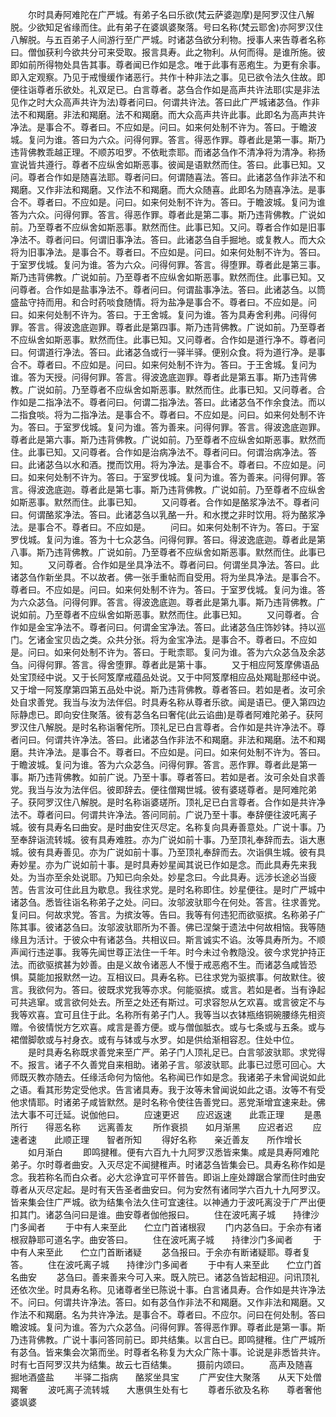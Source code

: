 <!-- { "loadSidebar": true } -->
　　尔时具寿阿难陀在广严城。有弟子名曰乐欲(梵云萨婆迦摩)是阿罗汉住八解脱。少欲知足省缘而住。此有弟子在婆飒婆聚落。号曰名称(梵云耶舍)亦阿罗汉住八解脱。与五百弟子人间游行至广严城。时诸苾刍欲分利物。授事人来告尊者名称曰。僧伽获利今欲共分可来受取。报言具寿。此之物利。从何而得。是谁所施。彼即如前所得物处具告其事。尊者闻已作如是念。唯于此事有恶疱生。为更有余事。即入定观察。乃见于戒慢缓作诸恶行。共作十种非法之事。见已欲令法久住故。即便往诣尊者乐欲处。礼双足已。白言尊者。苾刍合作如是高声共许法耶(实是非法见作之时大众高声共许为法)尊者问曰。何谓共许法。答曰此广严城诸苾刍。作非法不和羯磨。非法和羯磨。法不和羯磨。而大众高声共许此事。此即名为高声共许净法。是事合不。尊者曰。不应如是。问曰。如来何处制不许为。答曰。于瞻波城。复问为谁。答曰为六众。问得何罪。答言。得恶作罪。尊者此是第一事。斯乃违背佛教乖越正理。不顺苏呾罗。不依毗柰耶。而诸苾刍作不清净将为清净。称扬宣说皆共遵行。尊者不应纵舍如斯恶事。彼闻是语默然而住。答曰。此事已知。又问。尊者合作如是随喜法耶。尊者问曰。何谓随喜法。答曰。此诸苾刍作非法不和羯磨。又作非法和羯磨。又作法不和羯磨。而大众随喜。此即名为随喜净法。是事合不。尊者曰。不应如是。问曰。如来何处制不许为。答曰。于瞻波城。复问为谁答为六众。问得何罪。答言。得恶作罪。尊者此是第二事。斯乃违背佛教。广说如前。乃至尊者不应纵舍如斯恶事。默然而住。此事已知。又问。尊者合作如是旧事净法不。尊者问曰。何谓旧事净法。答曰。此诸苾刍自手掘地。或复教人。而大众将为旧事净法。是事合不。尊者曰。不应如是。问曰。如来何处制不许为。答曰。于室罗伐城。复问为谁。答为六众。问得何罪。答言。得堕罪。尊者此是第三事。斯乃违背佛教。广说如前。乃至尊者不应纵舍如斯恶事。默然而住。此事已知。又问尊者。合作如是盐事净法不。尊者问曰。何谓盐事净法。答曰。此诸苾刍。以筒盛盐守持而用。和合时药啖食随情。将为盐净是事合不。尊者曰。不应如是。问曰。如来何处制不许为。答曰。于王舍城。复问为谁。答为具寿舍利弗。问得何罪。答言。得波逸底迦罪。尊者此是第四事。斯乃违背佛教。广说如前。乃至尊者不应纵舍如斯恶事。默然而住。此事已知。又问尊者。合作如是道行净不。尊者问曰。何谓道行净法。答曰。此诸苾刍或行一驿半驿。便别众食。将为道行净。是事合不。尊者曰。不应如是。问曰。如来何处制不许为。答曰。于王舍城。复问为谁。答为天授。问得何罪。答言。得波逸底迦罪。尊者此是第五事。斯乃违背佛教。广说如前。乃至尊者不应纵舍如斯恶事。默然而住。此事已知。又问尊者。合作如是二指净法不。尊者问曰。何谓二指净法。答曰。此诸苾刍不作余食法。而以二指食啖。将为二指净法。是事合不。尊者曰。不应如是。问曰。如来何处制不许为。答曰。于室罗伐城。复问为谁。答为善来。问得何罪。答言。得波逸底迦罪。尊者此是第六事。斯乃违背佛教。广说如前。乃至尊者不应纵舍如斯恶事。默然而住。此事已知。又问尊者。合作如是治病净法不。尊者问曰。何谓治病净法。答曰。此诸苾刍以水和酒。搅而饮用。将为净法。是事合不。尊者曰。不应如是。问曰。如来何处制不许为。答曰。于室罗伐城。复问为谁。答为善来。问得何罪。答言。得波逸底迦。尊者此是第七事。斯乃违背佛教。广说如前。乃至尊者不应纵舍如斯恶事。默然而住。此事已知。
　　又问尊者。合作如是酪浆净法不。尊者问曰。何谓酪浆净法。答曰。此诸苾刍以乳酪一升。和水搅之非时饮用。将为酪浆净法。是事合不。尊者曰。不应如是。
　　问曰。如来何处制不许为。答曰。于室罗伐城。复问为谁。答为十七众苾刍。问得何罪。答曰。得波逸底迦。尊者此是第八事。斯乃违背佛教。广说如前。乃至尊者不应纵舍如斯恶事。默然而住。此事已知。
　　又问尊者。合作如是坐具净法不。尊者问曰。何谓坐具净法。答曰。此诸苾刍作新坐具。不以故者。佛一张手重帖而自受用。将为坐具净法。是事合不。尊者曰。不应如是。问曰。如来何处制不许为。答曰。于室罗伐城。复问为谁。答为六众苾刍。问得何罪。答言。得波逸底迦。尊者此是第九事。斯乃违背佛教。广说如前。乃至尊者不应纵舍如斯恶事。默然而住。此事已知。
　　又问尊者。合作如是金宝净法不。尊者问曰。何谓金宝净法。答曰。此诸苾刍庄饰妙钵。持以巡门。乞诸金宝贝齿之类。众共分张。将为金宝净法。是事合不。尊者曰。不应如是。问曰。如来何处制不许为。答曰。于毗柰耶。复问为谁。答为六众苾刍及余苾刍。问得何罪。答言。得舍堕罪。尊者此是第十事。
　　又于相应阿笈摩佛语品处宝顶经中说。又于长阿笈摩戒蕴品处说。又于中阿笈摩相应品处羯耻那经中说。又于增一阿笈摩第四第五品处中说。斯乃违背佛教。尊者答曰。若如是者。汝可余处自求善党。我当与汝为法伴侣。时具寿名称从尊者乐欲。闻是语已。便入第四边际静虑已。即向安住聚落。彼有苾刍名曰奢侘(此云谄曲)是尊者阿难陀弟子。获阿罗汉住八解脱。是时名称诣奢侘所。顶礼足已白言尊者。合作如是共许净法不。尊者问曰。何谓共许净法。答曰。此诸苾刍作非法不和羯磨。非法和羯磨。法不和羯磨。共许净法。是事合不。尊者曰。不应如是。问曰。如来何处制不许为。答曰。于瞻波城。复问为谁。答为六众苾刍。问得何罪。答言。恶作罪。尊者此是第一事。斯乃违背佛教。如前广说。乃至十事。尊者答曰。若如是者。汝可余处自求善党。我当与汝为法伴侣。彼即辞去。便往僧羯世城。彼有婆瑳尊者。是阿难陀弟子。获阿罗汉住八解脱。是时名称诣婆瑳所。顶礼足已白言尊者。合作如是共许净法不。尊者问曰。何谓共许净法。答问同前。广说乃至十事。奉辞便往波吒离子城。彼有具寿名曰曲安。是时曲安住灭尽定。名称复向具寿善意处。广说十事。乃至奉辞诣流转城。彼有具寿难胜。亦为广说如前十事。乃至顶礼奉辞而去。诣大惠城。彼有具寿善见。亦为广说如前十事。乃至顶礼奉辞而去。次诣俱生城。彼有具寿妙星。亦为广说如前十事。是时具寿妙星闻其说已作如是念。而此具寿先来我处。为当亦至余处说耶。乃知已向余处。妙星念曰。今此具寿。远涉长途必当疲苦。告言汝可住此且为歇息。我往求党。是时名称即住。妙星便往。是时广严城中诸苾刍。悉皆往诣名称弟子之处。问曰。汝邬波驮耶今在何处。答言。往求善党。复问曰。何故求党。答言。为摈汝等。告曰。我等有何违犯而欲驱摈。名称弟子广陈其事。彼诸苾刍曰。汝邬波驮耶所为不善。佛已涅槃于遗法中何故相恼。我等随缘且为活计。于彼众中有诸苾刍。共相议曰。斯言诚实不谄。汝等具寿所为。不顺声闻行违逆事。我等先闻世尊正法住一千年。时今未过令教隐没。彼今求党护持正法。而欲驱摈甚为妙善。由是义故令诸恶人不慢于戒恶疱不生。而诸苾刍咸皆恐惧。莫能加报默然一边。互相议曰。具寿名称。已往求党为驱摈事。何故默住。彼言。我欲何为。答曰。彼既求党我等亦求。何能驱摈。或言。若如是者。当有诤起可共逃窜。或言欲何处去。所至之处还有斯过。可求容恕从乞欢喜。或言彼定不与我等欢喜。宜可且住于此。名称所有弟子门人。我等当以衣钵瓶络铜碗腰绦先相资赠。令彼情悦方乞欢喜。咸言是善方便。或与僧伽胝衣。或与七条或与五条。或与裙僧脚欹或与衬身衣。或有与钵或与水罗。如是供给渐相容忍。住处中位。
　　是时具寿名称既求善党来至广严。弟子门人顶礼足已。白言邬波驮耶。求党得不。报言。诸子不久善党自来相助。诸弟子言。邬波驮耶。此事已过愿可回心。大师既灭教亦随去。任缘活命何为恼他。名称闻已作如是念。我诸弟子未曾闻说如此之语。看其形势定受他求。告言诸具寿。我于汝等未曾闻说如此之语。汝等不有受他求情耶。时诸弟子咸皆默然。是时名称令使往告善党曰。恶党渐增宜速来赴。佛法大事不可迁延。说伽他曰。
　　应速更迟　　应迟返速　　此乖正理
　　是愚所行　　得恶名称　　远离善友
　　所作衰损　　如月渐黑　　应迟者迟
　　应速者速　　此顺正理　　智者所知
　　得好名称　　亲近善友　　所作增长
　　如月渐白
　　即鸣揵稚。便有六百九十九阿罗汉悉皆来集。咸是具寿阿难陀弟子。尔时尊者曲安。入灭尽定不闻揵稚声。时诸苾刍皆集会已。具寿名称作如是念。我若称名而白众者。必大忿诤宜可平怀普告。即诣上座处蹲踞合掌而住时曲安尊者从灭尽定起。是时有天告圣者曲安曰。何为安然有诸同学六百九十九阿罗汉。皆来集会住广严城。欲为结集令法久住可宜速往。以神通力于波吒离没于广严出便扣其门。诸苾刍问曰是谁。曲安尊者伽他报曰。
　　住在波吒离子城　　持律沙门多闻者
　　于中有人来至此　　伫立门首诸根寂
　　门内苾刍曰。于余亦有诸根寂静耶可道名字。曲安答曰。
　　住在波吒离子城　　持律沙门多闻者
　　于中有人来至此　　伫立门首断诸疑
　　苾刍报曰。于余亦有断诸疑耶。尊者复答。
　　住在波吒离子城　　持律沙门多闻者
　　于中有人来至此　　伫立门首名曲安
　　苾刍曰。善来善来今可入来。既入院已。诸苾刍皆起相迎。问讯顶礼还依次坐。时具寿名称。见诸尊者坐已陈说十事。白言诸具寿。合作如是共许净法不。问曰。何谓共许净法。答曰。如有苾刍作非法不和羯磨。又作非法和羯磨。又作法不和羯磨。名为共许净法。是事合不。尊者曰。不应尔。问曰在何处制。答曰瞻波城。复问为谁。答为六众苾刍。问得何罪。答得恶作罪。尊者此是第一事。斯乃违背佛教。广说十事问答同前已。即共结集。以言白已。即鸣揵稚。住广严城所有苾刍。皆来集会次第而坐。时尊者名称复为大众广陈十事。论说是非悉皆共许。时有七百阿罗汉共为结集。故云七百结集。
　　摄前内颂曰。
　　高声及随喜　　掘地酒盛盐
　　半驿二指病　　酪浆坐具宝
　　广严安住大聚落　　从天下处僧羯奢
　　波吒离子流转城　　大惠俱生处有七
　　尊者乐欲及名称　　尊者奢他婆飒婆
